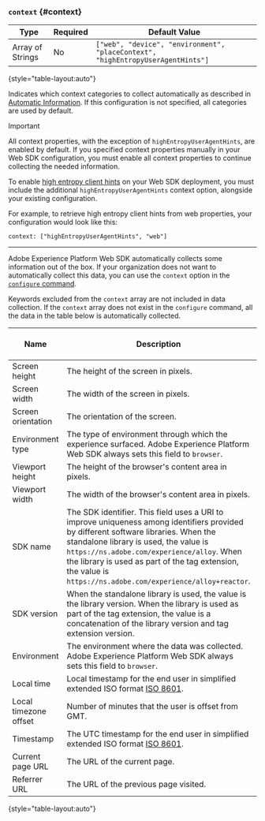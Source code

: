 ### `context` {#context}

| **Type**         | Required | **Default Value**                                  |
| ---------------- | ------------ | -------------------------------------------------- |
| Array of Strings | No           | `["web", "device", "environment", "placeContext", "highEntropyUserAgentHints"]` |

{style="table-layout:auto"}

Indicates which context categories to collect automatically as described in [Automatic Information](../data-collection/automatic-information.md). If this configuration is not specified, all categories are used by default.

>[!IMPORTANT]
>
>All context properties, with the exception of `highEntropyUserAgentHints`, are enabled by default. If you specified context properties manually in your Web SDK configuration, you must enable all context properties to continue collecting the needed information.

To enable [high entropy client hints](user-agent-client-hints.md#enabling-high-entropy-client-hints) on your Web SDK deployment, you must include the additional `highEntropyUserAgentHints` context option, alongside your existing configuration.

For example, to retrieve high entropy client hints from web properties, your configuration would look like this:

`context: ["highEntropyUserAgentHints", "web"]`

---

Adobe Experience Platform Web SDK automatically collects some information out of the box. If your organization does not want to automatically collect this data, you can use the `context` option in the [`configure` command](../fundamentals/configuring-the-sdk.md).

Keywords excluded from the `context` array are not included in data collection. If the `context` array does not exist in the `configure` command, all the data in the table below is automatically collected.

| Name | Description | `context` array keyword | XDM path | Example value |
| --- | --- | --- | --- | --- |
| Screen height | The height of the screen in pixels. | `device` | `events[].xdm.device.screenHeight` | `900` |
| Screen width | The width of the screen in pixels. | `device` | `events[].xdm.device.screenWidth` | `1440` |
| Screen orientation | The orientation of the screen. | `device` | `events[].xdm.device.screenOrientation` | `landscape` or `portrait` |
| Environment type | The type of environment through which the experience surfaced. Adobe Experience Platform Web SDK always sets this field to `browser`. | `environment` | `events[].xdm.environment.type` | `browser` |
| Viewport height | The height of the browser's content area in pixels. | `environment` | `events[].xdm.environment.browserDetails.viewportHeight` | `679` |
| Viewport width | The width of the browser's content area in pixels. | `environment` | `events[].xdm.environment.browserDetails.viewportWidth` | `642` |
| SDK name | The SDK identifier. This field uses a URI to improve uniqueness among identifiers provided by different software libraries. When the standalone library is used, the value is `https://ns.adobe.com/experience/alloy`. When the library is used as part of the tag extension, the value is `https://ns.adobe.com/experience/alloy+reactor`. | | `events[].xdm.implementationDetails.name` | `https://ns.adobe.com/experience/alloy` |
| SDK version | When the standalone library is used, the value is the library version. When the library is used as part of the tag extension, the value is a concatenation of the library version and tag extension version. | | `events[].xdm.implementationDetails.version` | `2.1.0+2.1.3` |
| Environment | The environment where the data was collected. Adobe Experience Platform Web SDK always sets this field to `browser`. | | `events[].xdm.implementationDetails.environment` | `browser` |
| Local time | Local timestamp for the end user in simplified extended ISO format [ISO 8601](https://datatracker.ietf.org/doc/html/rfc3339#section-5.6). | `placeContext` | `events[].xdm.placeContext.localTime` | `YYYY-08-07T15:47:17.129-07:00` |
| Local timezone offset | Number of minutes that the user is offset from GMT. | `placeContext` | `events[].xdm.placeContext.localTimezoneOffset` | `360` |
| Timestamp | The UTC timestamp for the end user in simplified extended ISO format [ISO 8601](https://datatracker.ietf.org/doc/html/rfc3339#section-5.6). | Always included | `events[].xdm.timestamp` | `YYYY-08-07T22:47:17.129Z` |
| Current page URL | The URL of the current page. | `web` | `events[].xdm.web.webPageDetails.URL` | `https://example.com/index.html` |
| Referrer URL | The URL of the previous page visited. | `web` | `events[].xdm.web.webReferrer.URL` | `http://example.org/linkedpage.html` |

{style="table-layout:auto"}